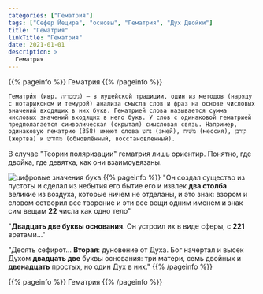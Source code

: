 ```yaml
---
categories: ["Гематрия"]
tags: ["Сефер Йецира", "основы", "Гематрия", "Дух Двойки"]
title: "Гематрия"
linkTitle: "Гематрия"
date: 2021-01-01
description: >
  Гематрия
---
```


{{% pageinfo %}}
Гематрия
{{% /pageinfo %}}
```
Гематри́я (ивр. ‏גימטריה‏‎) — в иудейской традиции, один из методов (наряду с нотариконом и темурой) анализа смысла слов и фраз на основе числовых значений входящих в них букв. Гематрией слова называется сумма числовых значений входящих в него букв. У слов с одинаковой гематрией предполагается символическая (скрытая) смысловая связь. Например, одинаковую гематрию (358) имеют слова נחש (змей), משׁיח (мессия), קורבן (жертва) и מחודש (обновлённый, восстановленный).
```
В случае "Теории поляризации" гематрия лишь ориентир. Понятно, где двойка, где девятка, как они взаимоувязаны.

![цифровые значения букв](/Alef-Bet.jpg)
{{% pageinfo %}}
"Он создал существо из пустоты и сделал из небытия его бытие его и извлек **два столба** великие из воздуха, которые ничем не отделаны, и это знак: взором и словом сотворил все творение и эти все вещи одним именем и знак сим вещам **22** числа как одно тело"

"**Двадцать две буквы основания**. Он устроил их в виде сферы, с **221** вратами..."

"Десять сефирот... **Вторая**: дуновение от Духа. Бог начертал и высек Духом **двадцать две** буквы основания: три матери, семь двойных и **двенадцать** простых, но один Дух в них."
{{% /pageinfo %}}

{{% pageinfo %}}
Гематрия
{{% /pageinfo %}}
